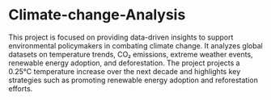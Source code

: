 # Climate-change-Analysis

This project is focused on providing data-driven insights to support environmental policymakers in combating climate change. It analyzes global datasets on temperature trends, CO₂ emissions, extreme weather events, renewable energy adoption, and deforestation. The project projects a 0.25°C temperature increase over the next decade and highlights key strategies such as promoting renewable energy adoption and reforestation efforts.
